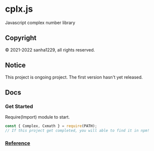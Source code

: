 # cplx.js
Javascript complex number library

## Copyright
© 2021-2022 sanha1229, all rights reserved.

## Notice
This project is ongoing project. The first version hasn't yet released.

## Docs

### Get Started
Require(Import) module to start.
```javascript
const { Complex, Cxmath } = require(PATH);
// If this project get completed, you will able to find it in npm!
```

### [Reference](https://github.com/sweetcorn1229/cplx.js/blob/main/reference.md)
